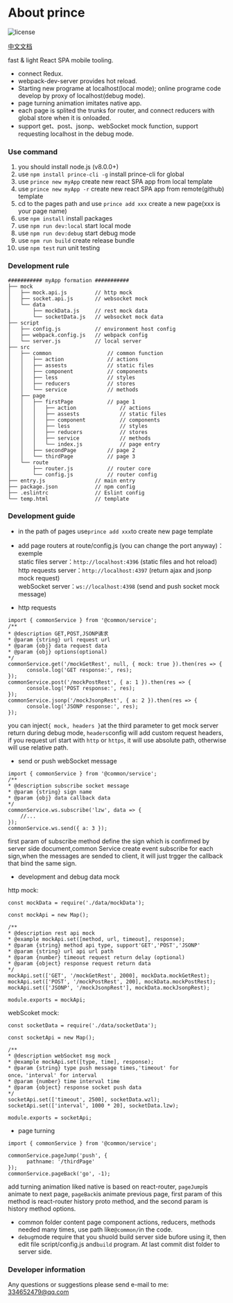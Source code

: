 # About prince
![license](https://img.shields.io/badge/license-MIT-green.svg)

[中文文档](https://github.com/yukilzw/prince/blob/master/README-cn.md)

fast & light React SPA mobile tooling.
- connect Redux.
- webpack-dev-server provides hot reload.
- Starting new programe at localhost(local mode); online programe code develop by proxy of localhost(debug mode).
- page turning animation imitates native app.
- each page is splited the trunks for router, and connect reducers with global store when it is onloaded.
- support get、post、jsonp、webSocket mock function, support requesting localhost in the debug mode.

### Use command
 1. you should install node.js (v8.0.0+)
 2. use `npm install prince-cli -g` install prince-cli for global
 3. use `prince new myApp` create new react SPA app from local template
 4. use `prince new myApp -r` create new react SPA app from remote(github) template
 5. cd to the pages path and use `prince add xxx` create a new page(xxx is your page name)
 6. use `npm install` install packages
 7. use `npm run dev:local` start local mode
 8. use `npm run dev:debug` start debug mode
 9. use `npm run build` create release bundle
 10. use `npm test` run unit testing
 
### Development rule
    ########### myApp formation ###########
    ├── mock
    │   ├── mock.api.js         // http mock
    │   ├── socket.api.js       // websocket mock
    │   └── data
    │       ├── mockData.js     // rest mock data
    │       └── socketData.js   // websocket mock data
    ├── script
    │   ├── config.js           // environment host config
    │   ├── webpack.config.js   // webpack config
    │   └── server.js           // local server
    ├── src
    │   ├── common                  // common function
    │   │   ├── action              // actions
    │   │   ├── assests             // static files
    │   │   ├── component           // components
    │   │   ├── less                // styles
    │   │   ├── reducers            // stores
    │   │   └── service             // methods
    │   ├── page
    │   │   ├── firstPage           // page 1
    │   │   │   ├── action              // actions
    │   │   │   ├── assests             // static files
    │   │   │   ├── component           // components
    │   │   │   ├── less                // styles
    │   │   │   ├── reducers            // stores
    │   │   │   ├── service             // methods
    │   │   │   └── index.js            // page entry
    │   │   ├── secondPage          // page 2   
    │   │   └── thirdPage           // page 3
    │   └── route
    │       ├── router.js           // router core
    │       └── config.js           // router config
    ├── entry.js                // main entry
    ├── package.json            // npm config
    ├── .eslintrc               // Eslint config
    └── temp.html               // template
  
### Development guide
- in the path of pages use`prince add xxx`to create new page template<br/>

- add page routers at route/config.js (you can change the port anyway)：exemple <br/>
static files server：`http://localhost:4396` (static files and hot reload)<br/>
http requests server：`http://localhost:4397` (return ajax and jsonp mock request)<br/>
webSocket server：`ws://localhost:4398` (send and push socket mock message)<br/>

- http requests
``` 
import { commonService } from '@common/service';
/**
* @description GET,POST,JSONP请求
* @param {string} url request url
* @param {obj} data request data
* @param {obj} options(optional)
*/
commonService.get('/mockGetRest', null, { mock: true }).then(res => {
      console.log('GET response:', res);
});
commonService.post('/mockPostRest', { a: 1 }).then(res => {
      console.log('POST response:', res);
});
commonService.jsonp('/mockJsonpRest', { a: 2 }).then(res => {
      console.log('JSONP response:', res);
});
``` 
you can inject`{ mock, headers }`at the third parameter to get mock server return during debug mode, `headers`config will add custom request headers, if you request url start with `http` or `https`, it will use absolute path, otherwise will use relative path.

- send or push webSocket message
``` 
import { commonService } from '@common/service';
/**
* @description subscribe socket message
* @param {string} sign name
* @param {obj} data callback data
*/
commonService.ws.subscribe('lzw', data => {
	//...
});
commonService.ws.send({ a: 3 });
``` 
first param of subscribe method define the sign which is confirmed by server side document,common
Service create event subscribe for each sign,when the messages are sended to client, it will just trgger the callback that bind the same sign.

- development and debug data mock<br/>

http mock:
``` 
const mockData = require('./data/mockData');

const mockApi = new Map();

/**
* @description rest api mock
* @example mockApi.set([method, url, timeout], response);
* @param {string} method api type, support'GET','POST','JSONP'
* @param {string} url api url path
* @param {number} timeout request return delay (optional)
* @param {object} response request return data
*/
mockApi.set(['GET', '/mockGetRest', 2000], mockData.mockGetRest);
mockApi.set(['POST', '/mockPostRest', 200], mockData.mockPostRest);
mockApi.set(['JSONP', '/mockJsonpRest'], mockData.mockJsonpRest);

module.exports = mockApi;
``` 

webScoket mock:
``` 
const socketData = require('./data/socketData');

const socketApi = new Map();

/**
* @description webSocket msg mock
* @example mockApi.set([type, time], response);
* @param {string} type push message times,'timeout' for once，'interval' for interval
* @param {number} time interval time
* @param {object} response socket push data
*/
socketApi.set(['timeout', 2500], socketData.wzl);
socketApi.set(['interval', 1000 * 20], socketData.lzw);

module.exports = socketApi;
``` 

- page turning

``` 
import { commonService } from '@common/service';

commonService.pageJump('push', {
      pathname: '/thirdPage'
});
commonService.pageBack('go', -1);
``` 
add turning animation liked native is based on react-router, `pageJump`is animate to next page, `pageBack`is animate previous page, first param of this method is react-router history proto method, and the second param is history method options.

- common folder content page component actions, reducers, methods needed many times, use path like`@common/`in the code.
- `debug`mode require that you shuold build server side bufore using it, then edit file script/config.js and`build` program. At last commit dist folder to server side.<br/>

### Developer information
Any questions or suggestions please send e-mail to me:
334652479@qq.com